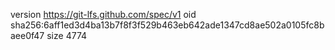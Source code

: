 version https://git-lfs.github.com/spec/v1
oid sha256:6aff1ed3d4ba13b7f8f3f529b463eb642ade1347cd8ae502a0105fc8baee0f47
size 4774
